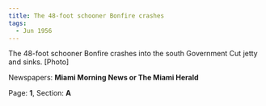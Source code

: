 ```yaml
---  
title: The 48-foot schooner Bonfire crashes  
tags:  
  - Jun 1956  
---  
```

  
The 48-foot schooner Bonfire crashes into the south Government Cut jetty and sinks. [Photo]  
  
Newspapers: **Miami Morning News or The Miami Herald**  
  
Page: **1**, Section: **A** 
